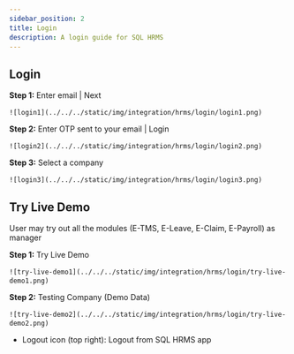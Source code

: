 ```yaml
---
sidebar_position: 2
title: Login
description: A login guide for SQL HRMS
---
```


## Login

**Step 1:** Enter email | Next  
    
    ![login1](../../../static/img/integration/hrms/login/login1.png)

**Step 2:** Enter OTP sent to your email | Login  
    
    ![login2](../../../static/img/integration/hrms/login/login2.png)  

**Step 3:** Select a company  

    ![login3](../../../static/img/integration/hrms/login/login3.png)  

## Try Live Demo

User may try out all the modules (E-TMS, E-Leave, E-Claim, E-Payroll) as manager

**Step 1:** Try Live Demo  
    
    ![try-live-demo1](../../../static/img/integration/hrms/login/try-live-demo1.png) 

**Step 2:** Testing Company (Demo Data)
    
    ![try-live-demo2](../../../static/img/integration/hrms/login/try-live-demo2.png) 
    
- Logout icon (top right): Logout from SQL HRMS app
